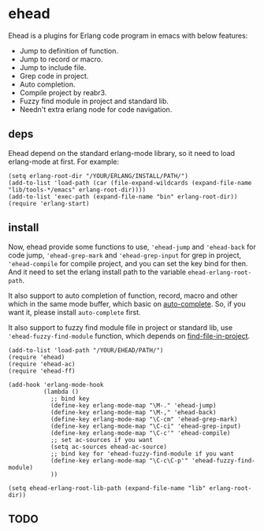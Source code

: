 # ehead

Ehead is a plugins for Erlang code program in emacs with below features:

+ Jump to definition of function.
+ Jump to record or macro.
+ Jump to include file.
+ Grep code in project.
+ Auto completion.
+ Compile project by reabr3.
+ Fuzzy find module in project and standard lib.
+ Needn't extra erlang node for code navigation.

## deps

Ehead depend on the standard erlang-mode library, so it need to load erlang-mode at first. For example:

```elisp
(setq erlang-root-dir "/YOUR/ERLANG/INSTALL/PATH/")
(add-to-list 'load-path (car (file-expand-wildcards (expand-file-name "lib/tools-*/emacs" erlang-root-dir))))
(add-to-list 'exec-path (expand-file-name "bin" erlang-root-dir))
(require 'erlang-start)
```

## install

Now, ehead provide some functions to use, `'ehead-jump` and `'ehead-back` for code jump, `'ehead-grep-mark` and `'ehead-grep-input` for grep in project, `'ehead-compile` for compile project, and you can set the key bind for then. And it need to set the erlang install path to the variable `ehead-erlang-root-path`.

It also support to auto completion of function, record, macro and other which in the same mode buffer, which basic on [auto-complete](https://github.com/auto-complete/auto-complete). So, if you want it, please install `auto-complete` first.

It also support to fuzzy find module file in project or standard lib, use `'ehead-fuzzy-find-module` function, which depends on [find-file-in-project](https://github.com/technomancy/find-file-in-project).

```elisp
(add-to-list 'load-path "/YOUR/EHEAD/PATH/")
(require 'ehead)
(require 'ehead-ac)
(require 'ehead-ff)

(add-hook 'erlang-mode-hook
          (lambda ()
            ;; bind key
            (define-key erlang-mode-map "\M-." 'ehead-jump)
            (define-key erlang-mode-map "\M-," 'ehead-back)
            (define-key erlang-mode-map "\C-cm" 'ehead-grep-mark)
            (define-key erlang-mode-map "\C-ci" 'ehead-grep-input)
            (define-key erlang-mode-map "\C-c'" 'ehead-compile)
            ;; set ac-sources if you want
            (setq ac-sources ehead-ac-source)
            ;; bind key for 'ehead-fuzzy-find-module if you want
            (define-key erlang-mode-map "\C-c\C-p'" 'ehead-fuzzy-find-module)
            ))

(setq ehead-erlang-root-lib-path (expand-file-name "lib" erlang-root-dir))
```

## TODO
